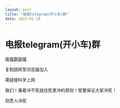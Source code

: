 ```yaml
---
layout: post
title: "电报telegram(开小车)群"
date: 2022-01-10 
---   
```


# 电报telegram(开小车)群
[电报群链接](https://t.me/+ju3o06lavjU4ZTFl)

复制跳转至浏览器加入

需链接科学上网

我们！秉着冲不死就往死里冲的原则！誓要保证大家冲死！

但愿人冲死

